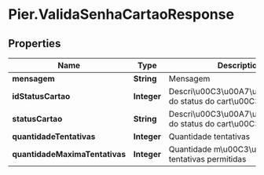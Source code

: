 # Pier.ValidaSenhaCartaoResponse

## Properties
Name | Type | Description | Notes
------------ | ------------- | ------------- | -------------
**mensagem** | **String** | Mensagem | [optional] 
**idStatusCartao** | **Integer** | Descri\u00C3\u00A7\u00C3\u00A3o do status do cart\u00C3\u00A3o | [optional] 
**statusCartao** | **String** | Descri\u00C3\u00A7\u00C3\u00A3o do status do cart\u00C3\u00A3o | [optional] 
**quantidadeTentativas** | **Integer** | Quantidade tentativas | [optional] 
**quantidadeMaximaTentativas** | **Integer** | Quantidade m\u00C3\u00A1xima tentativas permitidas | [optional] 


